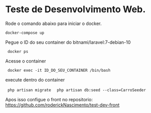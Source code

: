 <h1> Teste de Desenvolvimento Web.</h1>

<p> Rode o comando abaixo para iniciar o docker.</p>
<code>docker-compose up</code>

<p>Pegue o ID do seu container do bitnami/laravel:7-debian-10 </p>
<code> docker ps </code>
<p> Acesse o container</p>

<code> docker exec -it ID_DO_SEU_CONTAINER /bin/bash </code>

<p> execute dentro do container</p>
<code> php artisan migrate </code>
<code> php artisan db:seed --class=CarroSeeder</code>


<p> Apos isso configue o front no repositorio: <a href="https://github.com/roderickNascimento/test-dev-front"> https://github.com/roderickNascimento/test-dev-front</a></p>
